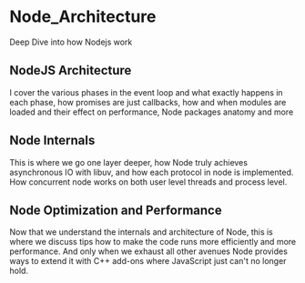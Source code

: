 # Node_Architecture

Deep Dive into how Nodejs work

## NodeJS Architecture

I cover the various phases in the event loop and what exactly happens in each phase, how promises are just callbacks, how and when modules are loaded and their effect on performance, Node packages anatomy and more

## Node Internals

This is where we go one layer deeper, how Node truly achieves asynchronous IO with libuv, and how each protocol in node is implemented. How concurrent node works on both user level threads and process level.

## Node Optimization and Performance

Now that we understand the internals and architecture of Node, this is where we discuss tips how to make the code runs more efficiently and more performance. And only when we exhaust all other avenues Node provides ways to extend it with C++ add-ons where JavaScript just can't no longer hold.
